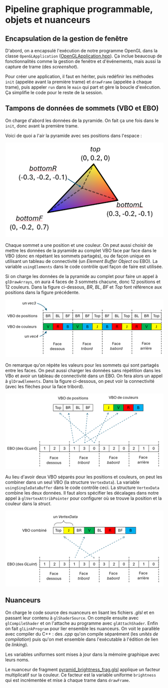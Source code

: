 # Pipeline graphique programmable, objets et nuanceurs

## Encapsulation de la gestion de fenêtre

D'abord, on a encapsulé l'exécution de notre programme OpenGL dans la classe `OpenGLApplication` ([OpenGLApplication.hpp](../inf2705/OpenGLApplication.hpp)). Ça inclue beaucoup de fonctionnalités comme la gestion de fenêtre et d'événements, mais aussi la capture de trame (des *screenshot*).

Pour créer une application, il faut en hériter, puis redéfinir les méthodes `init` (appelée avant la première trame) et `drawFrame` (appelée à chaque trame), puis appeler `run` dans le `main` qui part et gère la boucle d'exécution. Ça simplifie le code pour le reste de la session.

## Tampons de données de sommets (VBO et EBO)

On charge d'abord les données de la pyramide. On fait ça une fois dans le `init`, donc avant la première trame.

Voici de quoi a l'air la pyramide avec ses positions dans l'espace :

<img src="doc/pyramid_positions.png"/>

Chaque sommet a une position et une couleur. On peut aussi choisir de mettre les données de la pyramide au complet VBO face par face dans le VBO (donc en répétant les sommets partagés), ou de façon unique en utilisant un tableau de connectivité (un *Element Buffer Object* ou EBO). La variable `usingElements` dans le code contrôle quel façon de faire est utilisée.

Si on charge les données de la pyramide au complet pour faire un appel à `glDrawArrays`, on aura 4 faces de 3 sommets chacune, donc 12 positions et 12 couleurs. Dans la figure ci-dessous, *BR*, *BL*, *BF* et *Top* font référence aux positions dans la figure précédente.

<img src="doc/vbo_all.png"/>

On remarque qu'on répète les valeurs pour les sommets qui sont partagés entre les faces. On peut aussi charger les données sans répétition dans les VBo et avoir un tableau de connectivité dans un EBO. On fera alors un appel à `glDrawElements`. Dans la figure ci-dessous, on peut voir la connectivité (avec les flèches pour la face tribord).

<img src="doc/vbo_ebo.png"/>

Au lieu d'avoir deux VBO séparés pour les positions et couleurs, on peut les combiner dans un seul VBO (la structure `VertexData`). La variable `usingSingleDataBuffer` dans le code contrôle ceci. La structure `VertexData` combine les deux données. Il faut alors spécifier les décalages dans notre appel à `glVertexAttribPointer` pour configurer où se trouve la position et la couleur dans la *struct*.

<img src="doc/vbo_ebo_struct.png"/>

## Nuanceurs

On charge le code source des nuanceurs en lisant les fichiers *.glsl* et en passant leur contenu à `glShaderSource`. On compile ensuite avec `glCompileShader` et on l'attache au programme avec `glAttachShader`. Enfin on fait `glLinkProgram` pour lier ensemble les nuanceurs. On voit le parallèle avec compiler du C++ : des *.cpp* qu'on compile séparément (les *unités de compilation*) puis qu'on met ensemble dans l'exécutable à l'édition de lien (le *linking*).

Les variables uniformes sont mises à jour dans la mémoire graphique avec leurs noms.

Le nuanceur de fragment [pyramid_brightness_frag.glsl](pyramid_brightness_frag.glsl) applique un facteur multiplicatif sur la couleur. Ce facteur est la variable uniforme `brightness` qui est incrémentée et mise à chaque trame dans `drawFrame`.
